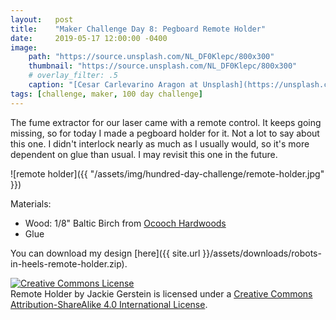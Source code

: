 ```yaml
---
layout:   post
title:    "Maker Challenge Day 8: Pegboard Remote Holder"
date:     2019-05-17 12:00:00 -0400
image:
    path: "https://source.unsplash.com/NL_DF0Klepc/800x300"
    thumbnail: "https://source.unsplash.com/NL_DF0Klepc/800x300"
    # overlay_filter: .5
    caption: "[Cesar Carlevarino Aragon at Unsplash](https://unsplash.com/photos/NL_DF0Klepc)"
tags: [challenge, maker, 100 day challenge]
---
```

The fume extractor for our laser came with a remote control. It keeps going missing, so for today I made a pegboard holder for it. Not a lot to say about this one. I didn't interlock nearly as much as I usually would, so it's more dependent on glue than usual. I may revisit this one in the future.

![remote holder]({{ "/assets/img/hundred-day-challenge/remote-holder.jpg" }})

Materials:

* Wood: 1/8" Baltic Birch from [Ocooch Hardwoods](https://ocoochhardwoods.com/plywood/baltic-birch-plywood/)
* Glue

You can download my design [here]({{ site.url }}/assets/downloads/robots-in-heels-remote-holder.zip).

<!-- Licensing info -->
<a rel="license" href="http://creativecommons.org/licenses/by-sa/4.0/"><img alt="Creative Commons License" style="border-width:0" src="https://i.creativecommons.org/l/by-sa/4.0/88x31.png" /></a><br /><span xmlns:dct="http://purl.org/dc/terms/" property="dct:title">Remote Holder</span> by <span xmlns:cc="http://creativecommons.org/ns#" property="cc:attributionName">Jackie Gerstein</span> is licensed under a <a rel="license" href="http://creativecommons.org/licenses/by-sa/4.0/">Creative Commons Attribution-ShareAlike 4.0 International License</a>.